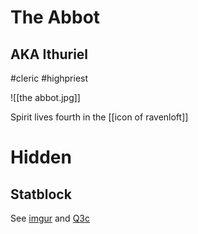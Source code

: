 # The Abbot

## AKA Ithuriel

#cleric #highpriest

![[the abbot.jpg]]

Spirit lives fourth in the [[icon of ravenloft]]
# Hidden

## Statblock

See [imgur](https://i.imgur.com/ueBdDSG.png) and [Q3c](https://www.strahdreloaded.com/Act+III+-+The+Broken+Land/Arc+Q+-+A+Shining+Beacon#Q3c.+The+Abbot's+Rage)

